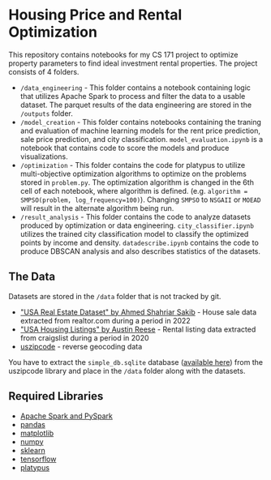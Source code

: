 # Housing Price and Rental Optimization

This repository contains notebooks for my CS 171 project to optimize property parameters to find ideal investment rental properties. The project consists of 4 folders.

- `/data_engineering` - This folder contains a notebook containing logic that utilizes Apache Spark to process and filter the data to a usable dataset. The parquet results of the data engineering are stored in the `/outputs` folder.
- `/model_creation` - This folder contains notebooks containing the traning and evaluation of machine learning models for the rent price prediction, sale price prediction, and city classification. `model_evaluation.ipynb` is a notebook that contains code to score the models and produce visualizations.
- `/optimization` - This folder contains the code for platypus to utilize multi-objective optimization algorithms to optimize on the problems stored in `problem.py`. The optimization algorithm is changed in the 6th cell of each notebook, where algorithm is defined. (e.g. `algorithm = SMPSO(problem, log_frequency=100)`). Changing `SMPSO` to `NSGAII` or `MOEAD` will result in the alternate algorithm being run.
- `/result_analysis` - This folder contains the code to analyze datasets produced by optimization or data engineering. `city_classifier.ipynb` utilizes the trained city classification model to classify the optimized points by income and density. `datadescribe.ipynb` contains the code to produce DBSCAN analysis and also describes statistics of the datasets.

## The Data
Datasets are stored in the `/data` folder that is not tracked by git. 
- ["USA Real Estate Dataset" by Ahmed Shahriar Sakib](https://www.kaggle.com/datasets/ahmedshahriarsakib/usa-real-estate-dataset) - House sale data extracted from realtor.com during a period in 2022
- ["USA Housing Listings" by Austin Reese](https://www.kaggle.com/datasets/austinreese/usa-housing-listings) - Rental listing data extracted from craigslist during a period in 2020
- [uszipcode](https://pypi.org/project/uszipcode/) - reverse geocoding data

You have to extract the `simple_db.sqlite` database ([available here](https://github.com/MacHu-GWU/uszipcode-project/releases/download/1.0.1.db/simple_db.sqlite)) from the uszipcode library and place in the `/data` folder along with the datasets.

## Required Libraries
- [Apache Spark and PySpark](https://spark.apache.org/docs/latest/api/python/)
- [pandas](https://pandas.pydata.org/)
- [matplotlib](https://matplotlib.org/)
- [numpy](https://numpy.org/)
- [sklearn](https://scikit-learn.org/stable/)
- [tensorflow](https://www.tensorflow.org/)
- [platypus](https://platypus.readthedocs.io/en/latest/index.html)